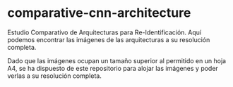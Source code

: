# comparative-cnn-architecture
Estudio Comparativo de Arquitecturas para Re-Identificación. Aquí podemos encontrar las imágenes de las arquitecturas a su resolución completa.

Dado que las imágenes ocupan un tamaño superior al permitido en un hoja A4, se ha dispuesto de este repositorio para alojar las imágenes
y poder verlas a su resolución completa. 
